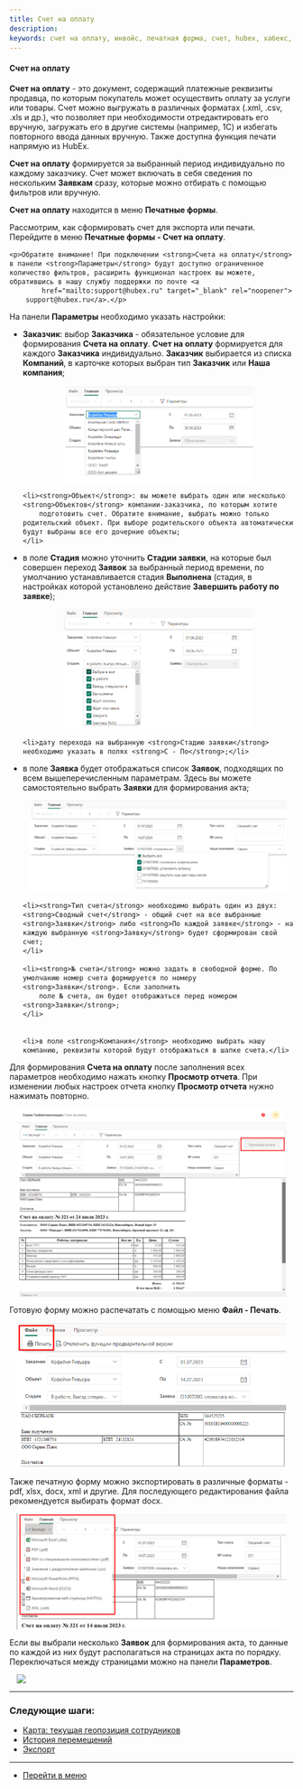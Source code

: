 ```yaml
---
title: Счет на оплату
description: 
keywords: счет на оплату, инвойс, печатная форма, счет, hubex, хабекс, хубекс, хабикс
---
```


#### Счет на оплату

<html>
<meta charset="utf-8">

</html>

<body>
<p><strong>Счет на оплату</strong> - это документ, содержащий платежные реквизиты продавца, по которым покупатель может осуществить оплату за услуги или товары. Счет можно выгружать в различных форматах (.xml, .csv, .xls и др.), что позволяет
    при необходимости отредактировать его вручную, загружать его в другие системы (например,
    1С) и избегать повторного ввода данных вручную. Также доступна функция печати напрямую из HubEx.</p>
<p><strong>Счет на оплату</strong> формируется за выбранный период индивидуально по каждому заказчику.
    Счет может включать в себя сведения по
    нескольким <strong>Заявкам</strong> сразу, которые можно отбирать с помощью фильтров или вручную. </p>
<p><strong>Счет на оплату</strong> находится в меню <strong>Печатные формы</strong>.</p>
<p>Рассмотрим, как сформировать счет для экспорта или печати. Перейдите в меню <strong>Печатные формы - Счет на оплату</strong>. </p>

    <p>Обратите внимание! При подключении <strong>Счета на оплату</strong> в панели <strong>Параметры</strong> будут доступно ограниченное количество фильтров, расширить функционал настроек вы можете, обратившись в нашу службу поддержки по почте <a
            href="mailto:support@hubex.ru" target="_blank" rel="noopener">
        support@hubex.ru</a>.</p>

<p>На панели <strong>Параметры</strong> необходимо указать настройки:</p>
<ul>
    <li><strong>Заказчик</strong>: выбор <strong>Заказчика</strong> - обязательное условие для формирования <strong>Счета на оплату</strong>. <strong>Счет на оплату</strong> формируется для
        каждого <strong>Заказчика</strong> индивидуально. <strong>Заказчик</strong> выбирается из списка <strong>Компаний</strong>,
        в карточке которых выбран тип <strong>Заказчик</strong>
        или <strong>Наша компания</strong>;
    </li>
<p><div>
    <img style="margin: 0 auto; display: block; max-width: 70%;"
         src="/attachments/images/FAQ/USER/PaymentInvoice/Customer.jpg"/>
</div></p>

    <li><strong>Объект</strong>: вы можете выбрать один или несколько <strong>Объектов</strong> компании-заказчика, по которым хотите
        подготовить счет. Обратите внимание, выбрать можно только родительский объект. При выборе родительского объекта автоматически будут выбраны все его дочерние объекты;
    </li>
   
   <li>в поле <strong>Стадия</strong> можно уточнить <strong>Стадии заявки</strong>, на которые был совершен переход <strong>Заявок</strong> за выбранный период времени, по умолчанию устанавливается стадия <strong>Выполнена</strong> (стадия, в настройках которой установлено действие <strong>Завершить работу по заявке</strong>);</li>

<p><div>
    <img style="margin: 0 auto; display: block; max-width: 70%;"
         src="/attachments/images/FAQ/USER/PaymentInvoice/Stage.jpg"/>
</div></p>

    <li>дату перехода на выбранную <strong>Стадию заявки</strong> необходимо указать в полях <strong>С - По</strong>;</li>

  <li>в поле <strong>Заявка</strong> будет отображаться список <strong>Заявок</strong>, подходящих по всем вышеперечисленным параметрам. Здесь вы можете
        самостоятельно выбрать <strong>Заявки</strong> для формирования акта;
    </li>

<p><div>
    <img style="margin: 0 auto; display: block; max-width: 95%;"
         src="/attachments/images/FAQ/USER/PaymentInvoice/Tickets.jpg"/>
</div> </p>

    <li><strong>Тип счета</strong> необходимо выбрать один из двух: <strong>Сводный счет</strong> - общий счет на все выбранные <strong>Заявки</strong> либо <strong>По каждой заявке</strong> - на каждую выбранную <strong>Заявку</strong> будет сформирован свой счет;
    </li>

    <li><strong>№ счета</strong> можно задать в свободной форме. По умолчанию номер счета формируется по номеру <strong>Заявки</strong>. Если заполнить
        поле № счета, он будет отображаться перед номером <strong>Заявки</strong>;
    </li>
   
    
    <li>в поле <strong>Компания</strong> необходимо выбрать нашу компанию, реквизиты которой будут отображаться в шапке счета.</li>
</ul>

<p>Для формирования <strong>Счета на оплату</strong> после заполнения всех параметров необходимо нажать кнопку <strong>Просмотр отчета</strong>. При изменении любых настроек отчета кнопку <strong>Просмотр отчета</strong> нужно нажимать повторно.</p>

<div>
    <img style="margin: 0 auto; display: block; max-width: 95%;"
         src="/attachments/images/FAQ/USER/PaymentInvoice/Form.jpg"/>
</div>

<p>Готовую форму можно распечатать с помощью меню <strong>Файл - Печать</strong>. </p>

<div>
    <img style="margin: 0 auto; display: block; max-width: 95%;"
         src="/attachments/images/FAQ/USER/PaymentInvoice/Print.jpg"/>
</div>

<p>Также печатную форму можно экспортировать в различные форматы - pdf, xlsx, docx, xml и другие. Для последующего редактирования файла рекомендуется выбирать формат docx.</p>

<div>
    <img style="margin: 0 auto; display: block; max-width: 95%;"
         src="/attachments/images/FAQ/USER/PaymentInvoice/Export.jpg"/>
</div>

<p>Если вы выбрали несколько <strong>Заявок</strong> для формирования акта, то данные по каждой из них будут располагаться на страницах акта по порядку. Переключаться между страницами можно на панели <strong>Параметров</strong>. </p>
<div>
    <img style="margin: 0 auto; display: block; max-width: 95%;"
         src="/attachments/images/FAQ/USER/PrintedForm/PaymentInvoice/List.jpg"/>
</div>

</body>



___
### Следующие шаги:
- [Карта: текущая геопозиция сотрудников](./GeoPosition.md)
- [История перемещений](./Geotracking.md)
- [Экспорт](./Export.md)

____
- [Перейти в меню](http://wiki.hubex.ru)

